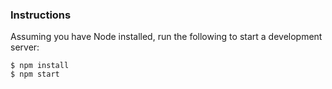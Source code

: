 ### Instructions

Assuming you have Node installed, run the following to start a development server:

```shell
$ npm install
$ npm start
```
